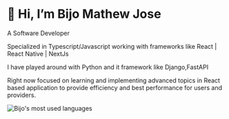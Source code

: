 # 👋 Hi, I’m Bijo Mathew Jose
 
A Software Developer

Specialized in Typescript/Javascript working with frameworks like React | React Native | NextJs

I have played around with Python and it framework like Django,FastAPI 

Right now focused on learning and implementing advanced topics in React based application to provide efficiency and best performance for users and providers.  
 
![Bijo's most used languages](https://github-readme-stats.sabesansathananthan.vercel.app/api/top-langs/?username=bijomathewjose&layout=compact&theme=radical)
<!---
bijomathewjose/bijomathewjose is a ✨ special ✨ repository because its `README.md` (this file) appears on your GitHub profile.
You can click the Preview link to take a look at your changes.
--->
